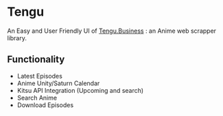 # Tengu
An Easy and User Friendly UI of [Tengu.Business](https://github.com/giuseppeSalerno10/Tengu.Business) : an Anime web scrapper library.

## Functionality
 - Latest Episodes
 - Anime Unity/Saturn Calendar
 - Kitsu API Integration (Upcoming and search)
 - Search Anime
 - Download Episodes
